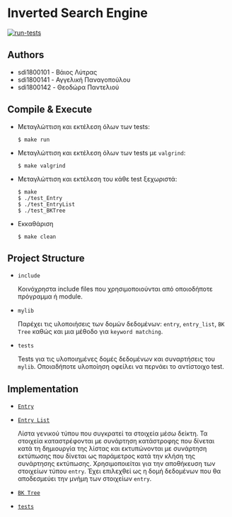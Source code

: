 # Inverted Search Engine
[![run-tests](https://github.com/AngelPn/Inverted-Search-Engine/actions/workflows/run-tests.yml/badge.svg)](https://github.com/AngelPn/Inverted-Search-Engine/actions)

## Authors
- sdi1800101 - Βάιος Λύτρας
- sdi1800141 - Αγγελική Παναγοπούλου
- sdi1800142 - Θεοδώρα Παντελιού

## Compile & Execute
* Mεταγλώττιση και εκτέλεση όλων των tests:
  ```
  $ make run
  ```
* Mεταγλώττιση και εκτέλεση όλων των tests με `valgrind`:
  ```
  $ make valgrind
  ```
* Mεταγλώττιση και εκτέλεση του κάθε test ξεχωριστά:
  ```
  $ make
  $ ./test_Entry
  $ ./test_EntryList
  $ ./test_BKTree
  ```
* Εκκαθάριση
  ```
  $ make clean
  ```
  
## Project Structure
* `include`

   Κοινόχρηστα include files που χρησιμοποιούνται από οποιοδήποτε πρόγραμμα ή module.
   
* `mylib`

  Παρέχει τις υλοποιήσεις των δομών δεδομένων: `entry`, `entry_list`, `BK Tree` καθώς και μια μέθοδο για `keyword matching`.

* `tests`

  Tests για τις υλοποιημένες δομές δεδομένων και συναρτήσεις του `mylib`. Οποιαδήποτε υλοποίηση οφείλει να περνάει το αντίστοιχο test.
  
## Implementation
* [`Entry`](https://github.com/AngelPn/Inverted-Search-Engine/tree/main/mylib/Entry)
   
* [`Entry List`](https://github.com/AngelPn/Inverted-Search-Engine/tree/main/mylib/EntryList)

  Λίστα γενικού τύπου που συγκρατεί τα στοιχεία μέσω δείκτη. Τα στοιχεία καταστρέφονται με συνάρτηση κατάστροφης
  που δίνεται κατά τη δημιουργία της λίστας και εκτυπώνονται με συνάρτηση εκτύπωσης που δίνεται ως παράμετρος
  κατά την κλήση της συνάρτησης εκτύπωσης. Χρησιμοποιείται για την αποθήκευση των στοιχείων τύπου `entry`. Έχει επιλεχθεί ως η δομή δεδομένων που θα 
  αποδεσμεύει την μνήμη των στοιχείων `entry`.
  
* [`BK Tree`](https://github.com/AngelPn/Inverted-Search-Engine/tree/main/mylib/BKTree)

* [`tests`](https://github.com/AngelPn/Inverted-Search-Engine/tree/main/tests)
